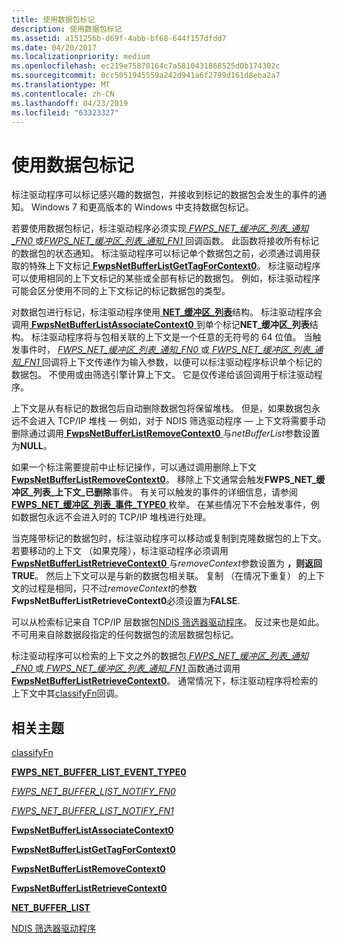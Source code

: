 ```yaml
---
title: 使用数据包标记
description: 使用数据包标记
ms.assetid: a151256b-d69f-4abb-bf68-644f157dfdd7
ms.date: 04/20/2017
ms.localizationpriority: medium
ms.openlocfilehash: ec219e75870164c7a5810431868525d0b174302c
ms.sourcegitcommit: 0cc5051945559a242d941a6f2799d161d8eba2a7
ms.translationtype: MT
ms.contentlocale: zh-CN
ms.lasthandoff: 04/23/2019
ms.locfileid: "63323327"
---
```

# <a name="using-packet-tagging"></a>使用数据包标记


标注驱动程序可以标记感兴趣的数据包，并接收到标记的数据包会发生的事件的通知。 Windows 7 和更高版本的 Windows 中支持数据包标记。

若要使用数据包标记，标注驱动程序必须实现[ *FWPS\_NET\_缓冲区\_列表\_通知\_FN0* ](https://msdn.microsoft.com/library/windows/hardware/ff552406)或[*FWPS\_NET\_缓冲区\_列表\_通知\_FN1* ](https://msdn.microsoft.com/library/windows/hardware/hh451260)回调函数。 此函数将接收所有标记的数据包的状态通知。 标注驱动程序可以标记单个数据包之前，必须通过调用获取的特殊上下文标记[ **FwpsNetBufferListGetTagForContext0**](https://msdn.microsoft.com/library/windows/hardware/ff551192)。 标注驱动程序可以使用相同的上下文标记的某些或全部有标记的数据包。 例如，标注驱动程序可能会区分使用不同的上下文标记的标记数据包的类型。

对数据包进行标记，标注驱动程序使用[ **NET\_缓冲区\_列表**](https://msdn.microsoft.com/library/windows/hardware/ff568388)结构。 标注驱动程序会调用[ **FwpsNetBufferListAssociateContext0** ](https://msdn.microsoft.com/library/windows/hardware/ff551191)到单个标记**NET\_缓冲区\_列表**结构。 标注驱动程序将与包相关联的上下文是一个任意的无符号的 64 位值。 当触发事件时， [ *FWPS\_NET\_缓冲区\_列表\_通知\_FN0* ](https://msdn.microsoft.com/library/windows/hardware/ff552406)或[ *FWPS\_NET\_缓冲区\_列表\_通知\_FN1* ](https://msdn.microsoft.com/library/windows/hardware/hh451260)回调将上下文传递作为输入参数，以便可以标注驱动程序标识单个标记的数据包。 不使用或由筛选引擎计算上下文。 它是仅传递给该回调用于标注驱动程序。

上下文是从有标记的数据包后自动删除数据包将保留堆栈。 但是，如果数据包永远不会进入 TCP/IP 堆栈 — 例如，对于 NDIS 筛选驱动程序 — 上下文将需要手动删除通过调用[ **FwpsNetBufferListRemoveContext0** ](https://msdn.microsoft.com/library/windows/hardware/ff551194)与*netBufferList*参数设置为**NULL**。

如果一个标注需要提前中止标记操作，可以通过调用删除上下文[ **FwpsNetBufferListRemoveContext0**](https://msdn.microsoft.com/library/windows/hardware/ff551194)。 移除上下文通常会触发**FWPS\_NET\_缓冲区\_列表\_上下文\_已删除**事件。 有关可以触发的事件的详细信息，请参阅[ **FWPS\_NET\_缓冲区\_列表\_事件\_TYPE0** ](https://msdn.microsoft.com/library/windows/hardware/ff552403)枚举。 在某些情况下不会触发事件，例如数据包永远不会进入时的 TCP/IP 堆栈进行处理。

当克隆带标记的数据包时，标注驱动程序可以移动或复制到克隆数据包的上下文。 若要移动的上下文 （如果克隆），标注驱动程序必须调用[ **FwpsNetBufferListRetrieveContext0** ](https://msdn.microsoft.com/library/windows/hardware/ff551196)与*removeContext*参数设置为 **，则返回 TRUE**。 然后上下文可以是与新的数据包相关联。 复制 （在情况下重复） 的上下文的过程是相同，只不过*removeContext*的参数**FwpsNetBufferListRetrieveContext0**必须设置为**FALSE**.

可以从检索标记来自 TCP/IP 层数据包[NDIS 筛选器驱动程序](ndis-filter-drivers2.md)。 反过来也是如此。 不可用来自除数据段指定的任何数据包的流层数据包标记。

标注驱动程序可以检索的上下文之外的数据包[ *FWPS\_NET\_缓冲区\_列表\_通知\_FN0* ](https://msdn.microsoft.com/library/windows/hardware/ff552406)或[ *FWPS\_NET\_缓冲区\_列表\_通知\_FN1* ](https://msdn.microsoft.com/library/windows/hardware/hh451260)函数通过调用[ **FwpsNetBufferListRetrieveContext0**](https://msdn.microsoft.com/library/windows/hardware/ff551196)。 通常情况下，标注驱动程序将检索的上下文中其[classifyFn](https://msdn.microsoft.com/library/windows/hardware/ff544887)回调。

## <a name="related-topics"></a>相关主题


[classifyFn](https://msdn.microsoft.com/library/windows/hardware/ff544887)

[**FWPS\_NET\_BUFFER\_LIST\_EVENT\_TYPE0**](https://msdn.microsoft.com/library/windows/hardware/ff552403)

[*FWPS\_NET\_BUFFER\_LIST\_NOTIFY\_FN0*](https://msdn.microsoft.com/library/windows/hardware/ff552406)

[*FWPS\_NET\_BUFFER\_LIST\_NOTIFY\_FN1*](https://msdn.microsoft.com/library/windows/hardware/hh451260)

[**FwpsNetBufferListAssociateContext0**](https://msdn.microsoft.com/library/windows/hardware/ff551191)

[**FwpsNetBufferListGetTagForContext0**](https://msdn.microsoft.com/library/windows/hardware/ff551192)

[**FwpsNetBufferListRemoveContext0**](https://msdn.microsoft.com/library/windows/hardware/ff551194)

[**FwpsNetBufferListRetrieveContext0**](https://msdn.microsoft.com/library/windows/hardware/ff551196)

[**NET\_BUFFER\_LIST**](https://msdn.microsoft.com/library/windows/hardware/ff568388)

[NDIS 筛选器驱动程序](ndis-filter-drivers2.md)

 

 






